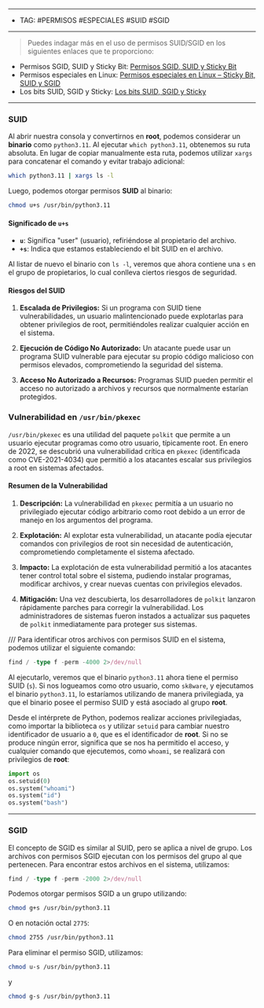 
----
- TAG: #PERMISOS #ESPECIALES #SUID #SGID 
-----

>Puedes indagar más en el uso de permisos SUID/SGID en los siguientes enlaces que te proporciono:

- Permisos SGID, SUID y Sticky Bit: [Permisos SGID, SUID y Sticky Bit](https://deephacking.tech/permisos-sgid-suid-y-sticky-bit-linux/#:~:text=Permiso%20SGID,-El%20permiso%20SGID&text=Si%20se%20establece%20en%20un,perteneciente%2C%20el%20grupo%20del%20directorio.)
- Permisos especiales en Linux: [Permisos especiales en Linux – Sticky Bit, SUID y SGID](https://www.ochobitshacenunbyte.com/2019/06/17/permisos-especiales-en-linux-sticky-bit-suid-y-sgid/)
- Los bits SUID, SGID y Sticky: [Los bits SUID, SGID y Sticky](https://www.ibiblio.org/pub/linux/docs/LuCaS/Manuales-LuCAS/SEGUNIX/unixsec-2.1-html/node56.html)
-----
### SUID

Al abrir nuestra consola y convertirnos en **root**, podemos considerar un **binario** como `python3.11`. Al ejecutar `which python3.11`, obtenemos su ruta absoluta. En lugar de copiar manualmente esta ruta, podemos utilizar `xargs` para concatenar el comando y evitar trabajo adicional:

```bash
which python3.11 | xargs ls -l
```

Luego, podemos otorgar permisos **SUID** al binario:

```bash
chmod u+s /usr/bin/python3.11
```

#### Significado de `u+s`

- **`u`**: Significa "user" (usuario), refiriéndose al propietario del archivo.
- **`+s`**: Indica que estamos estableciendo el bit SUID en el archivo.

Al listar de nuevo el binario con `ls -l`, veremos que ahora contiene una `s` en el grupo de propietarios, lo cual conlleva ciertos riesgos de seguridad.

#### Riesgos del SUID

1. **Escalada de Privilegios:** Si un programa con SUID tiene vulnerabilidades, un usuario malintencionado puede explotarlas para obtener privilegios de root, permitiéndoles realizar cualquier acción en el sistema.
    
2. **Ejecución de Código No Autorizado:** Un atacante puede usar un programa SUID vulnerable para ejecutar su propio código malicioso con permisos elevados, comprometiendo la seguridad del sistema.
    
3. **Acceso No Autorizado a Recursos:** Programas SUID pueden permitir el acceso no autorizado a archivos y recursos que normalmente estarían protegidos.
    

### Vulnerabilidad en `/usr/bin/pkexec`

`/usr/bin/pkexec` es una utilidad del paquete `polkit` que permite a un usuario ejecutar programas como otro usuario, típicamente root. En enero de 2022, se descubrió una vulnerabilidad crítica en `pkexec` (identificada como CVE-2021-4034) que permitió a los atacantes escalar sus privilegios a root en sistemas afectados.

#### Resumen de la Vulnerabilidad

1. **Descripción:** La vulnerabilidad en `pkexec` permitía a un usuario no privilegiado ejecutar código arbitrario como root debido a un error de manejo en los argumentos del programa.
    
2. **Explotación:** Al explotar esta vulnerabilidad, un atacante podía ejecutar comandos con privilegios de root sin necesidad de autenticación, comprometiendo completamente el sistema afectado.
    
3. **Impacto:** La explotación de esta vulnerabilidad permitió a los atacantes tener control total sobre el sistema, pudiendo instalar programas, modificar archivos, y crear nuevas cuentas con privilegios elevados.
    
4. **Mitigación:** Una vez descubierta, los desarrolladores de `polkit` lanzaron rápidamente parches para corregir la vulnerabilidad. Los administradores de sistemas fueron instados a actualizar sus paquetes de `polkit` inmediatamente para proteger sus sistemas.

/// Para identificar otros archivos con permisos SUID en el sistema, podemos utilizar el siguiente comando:

```typescript
find / -type f -perm -4000 2>/dev/null
```

Al ejecutarlo, veremos que el binario `python3.11` ahora tiene el permiso SUID (`s`). Si nos logueamos como otro usuario, como `sk8ware`, y ejecutamos el binario `python3.11`, lo estaríamos utilizando de manera privilegiada, ya que el binario posee el permiso SUID y está asociado al grupo **root**.

Desde el intérprete de Python, podemos realizar acciones privilegiadas, como importar la biblioteca `os` y utilizar `setuid` para cambiar nuestro identificador de usuario a `0`, que es el identificador de **root**. Si no se produce ningún error, significa que se nos ha permitido el acceso, y cualquier comando que ejecutemos, como `whoami`, se realizará con privilegios de **root**:

```python
import os   
os.setuid(0)  
os.system("whoami")  
os.system("id")  
os.system("bash")
```

----

### SGID

El concepto de SGID es similar al SUID, pero se aplica a nivel de grupo. Los archivos con permisos SGID ejecutan con los permisos del grupo al que pertenecen. Para encontrar estos archivos en el sistema, utilizamos:

```typescript
find / -type f -perm -2000 2>/dev/null
```

Podemos otorgar permisos SGID a un grupo utilizando:

```bash
chmod g+s /usr/bin/python3.11
```

O en notación octal `2775`:

```bash
chmod 2755 /usr/bin/python3.11
```

Para eliminar el permiso SGID, utilizamos:

```bash
chmod u-s /usr/bin/python3.11
```

y

```bash
chmod g-s /usr/bin/python3.11
```
